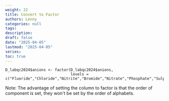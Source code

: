 ```yaml
---
weight: 22
title: Convert to Factor
authors: Lenny
categories: null
tags: 
description: 
draft: false
date: "2025-04-05"
lastmod: "2025-04-05"
series:
toc: true
---
```



<!--more-->

```
D_labqc2024$anions <- factor(D_labqc2024$anions,
                             levels = c("Fluoride","Chloride","Nitrite","Bromide","Nitrate","Phosphate","Sulphate"))
```

Note:  The advantage of setting the column to factor is that the order of component is set, they won't be set by the order of alphabets.